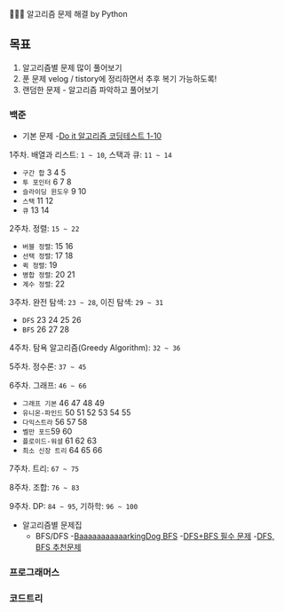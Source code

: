 👩🏻‍💻 알고리즘 문제 해결 by Python

## 목표
1. 알고리즘별 문제 많이 풀어보기
2. 푼 문제 velog / tistory에 정리하면서 추후 복기 가능하도록!
3. 랜덤한 문제 - 알고리즘 파악하고 풀어보기


### 백준

- 기본 문제
-[Do it 알고리즘 코딩테스트 1-10](https://www.acmicpc.net/workbook/view/13247)

1주차. 배열과 리스트: `1 ~ 10`, 스택과 큐: `11 ~ 14`
- `구간 합` 3 4 5
- `투 포인터` 6 7 8
- `슬라이딩 윈도우` 9 10
- `스택` 11 12
- `큐` 13 14

2주차. 정렬: `15 ~ 22`
- `버블 정렬`: 15 16
- `선택 정렬`: 17 18
- `퀵 정렬`: 19
- `병합 정렬`: 20 21
- `계수 정렬`: 22

3주차. 완전 탐색: `23 ~ 28`, 이진 탐색: `29 ~ 31`

- `DFS` 23 24 25 26
- `BFS` 26 27 28

4주차. 탐욕 알고리즘(Greedy Algorithm): `32 ~ 36`

5주차. 정수론: `37 ~ 45`

6주차. 그래프: `46 ~ 66`

- `그래프 기본` 46 47 48 49
- `유니온-파인드` 50 51 52 53 54 55
- `다익스트라` 56 57 58
- `벨만 포드`59 60
- `플로이드-워셜` 61 62 63
- `최소 신장 트리` 64 65 66

7주차. 트리: `67 ~ 75`

8주차. 조합: `76 ~ 83`

9주차. DP: `84 ~ 95`, 기하학: `96 ~ 100`

- 알고리즘별 문제집
  - BFS/DFS
    -[BaaaaaaaaaaarkingDog BFS](https://www.acmicpc.net/workbook/view/7313)
    -[DFS+BFS 필수 문제](https://www.acmicpc.net/workbook/view/1983)
    -[DFS, BFS 추천문제](https://www.acmicpc.net/workbook/view/1833)

### 프로그래머스

### 코드트리

